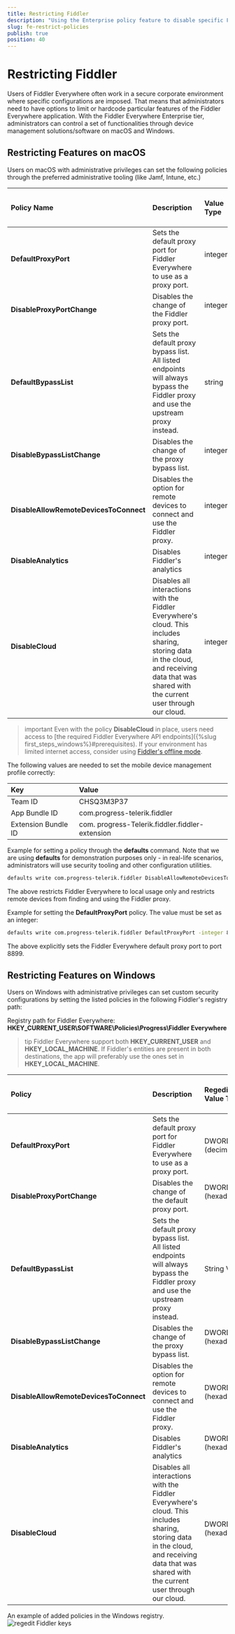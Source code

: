 ```yaml
---
title: Restricting Fiddler
description: "Using the Enterprise policy feature to disable specific Fiddler Everywhere features like remote connections, changing ports, cloud services, and others."
slug: fe-restrict-policies
publish: true
position: 40
---
```


# Restricting Fiddler

Users of Fiddler Everywhere often work in a secure corporate environment where specific configurations are imposed. That means that administrators need to have options to limit or hardcode particular features of the Fiddler Everywhere application. With the Fiddler Everywhere Enterprise tier, administrators can control a set of functionalities through device management solutions/software on macOS and Windows.

## Restricting Features on macOS

Users on macOS with administrative privileges can set the following policies through the preferred administrative tooling (like Jamf, Intune, etc.)

| Policy Name      | Description | Value Type |  Value to apply the policy
|:-----------------|:----------------|:----------------|:-----------------
| **DefaultProxyPort** | Sets the default proxy port for Fiddler Everywhere to use as a proxy port.  | integer  | A number between 0 and 65535
| **DisableProxyPortChange** | Disables the change of the Fiddler proxy port.  | integer  | 1
| **DefaultBypassList** | Sets the default proxy bypass list. All listed endpoints will always bypass the Fiddler proxy and use the upstream proxy instead.   | string  | Add URLs with “;” in between
| **DisableBypassListChange** | Disables the change of the proxy bypass list. | integer  | 1
| **DisableAllowRemoteDevicesToConnect** | Disables the option for remote devices to connect and use the Fiddler proxy. | integer  | 1
| **DisableAnalytics** | Disables Fiddler's analytics  | integer  | 1
| **DisableCloud** | Disables all interactions with the Fiddler Everywhere's cloud. This includes sharing, storing data in the cloud, and receiving data that was shared with the current user through our cloud.  | integer  | 1

>important Even with the policy **DisableCloud** in place, users need access to [the required Fiddler Everywhere API endpoints]({%slug first_steps_windows%}#prerequisites). If your environment has limited internet access, consider using [Fiddler's offline mode](https://www.telerik.com/blogs/offline-mode-fiddler-everywhere).

The following values are needed to set the mobile device management profile correctly:

| Key      | Value 
|:-----------------|:----------------
| Team ID | CHSQ3M3P37
| App Bundle ID | com.progress-telerik.fiddler
| Extension Bundle ID | com. progress-Telerik.fiddler.fiddler-extension


Example for setting a policy through the **defaults** command. Note that we are using **defaults** for demonstration purposes only - in real-life scenarios, administrators will use security tooling and other configuration utilities.
```sh
defaults write com.progress-telerik.fiddler DisableAllowRemoteDevicesToConnect 1
```
The above restricts Fiddler Everywhere to local usage only and restricts remote devices from finding and using the Fiddler proxy.


Example for setting the **DefaultProxyPort** policy. The value must be set as an integer:
```sh
defaults write com.progress-telerik.fiddler DefaultProxyPort -integer 8899
```
The above explicitly sets the Fiddler Everywhere default proxy port to port 8899.

## Restricting Features on Windows

Users on Windows with administrative privileges can set custom security configurations by setting the listed policies in the following Fiddler's registry path: 

Registry path for Fiddler Everywhere: **HKEY_CURRENT_USER\SOFTWARE\Policies\Progress\Fiddler Everywhere**

>tip Fiddler Everywhere support both **HKEY_CURRENT_USER** and **HKEY_LOCAL_MACHINE**. If Fiddler's entities are present in both destinations, the app will preferably use the ones set in **HKEY_LOCAL_MACHINE**.


| Policy          | Description | Regedit Value Type |  Value to apply the policy
|:-----------------|:----------------|:----------------|:-----------------
| **DefaultProxyPort** | Sets the default proxy port for Fiddler Everywhere to use as a proxy port. | DWORD-32 (decimal)  | A number between 0 and 65535
| **DisableProxyPortChange** | Disables the change of the default proxy port.  | DWORD-32 (hexadecimal)  | 1
| **DefaultBypassList** | Sets the default proxy bypass list. All listed endpoints will always bypass the Fiddler proxy and use the upstream proxy instead.  | String Value  | Add URLs with “;” in between
| **DisableBypassListChange** | Disables the change of the proxy bypass list. | DWORD-32 (hexadecimal)  | 1
| **DisableAllowRemoteDevicesToConnect** | Disables the option for remote devices to connect and use the Fiddler proxy. | DWORD-32 (hexadecimal)  | 1
| **DisableAnalytics** | Disables Fiddler's analytics  | DWORD-32 (hexadecimal)  | 1
| **DisableCloud** | Disables all interactions with the Fiddler Everywhere's cloud. This includes sharing, storing data in the cloud, and receiving data that was shared with the current user through our cloud.  | DWORD-32 (hexadecimal)  | 1

An example of added policies in the Windows registry.
![regedit Fiddler keys](../images/security/restrict-fid-win.png)
